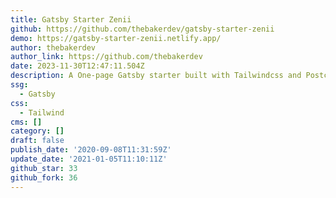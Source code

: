 ```yaml
---
title: Gatsby Starter Zenii
github: https://github.com/thebakerdev/gatsby-starter-zenii
demo: https://gatsby-starter-zenii.netlify.app/
author: thebakerdev
author_link: https://github.com/thebakerdev
date: 2023-11-30T12:47:11.504Z
description: A One-page Gatsby starter built with Tailwindcss and Postcss.
ssg:
  - Gatsby
css:
  - Tailwind
cms: []
category: []
draft: false
publish_date: '2020-09-08T11:31:59Z'
update_date: '2021-01-05T11:10:11Z'
github_star: 33
github_fork: 36
---
```

